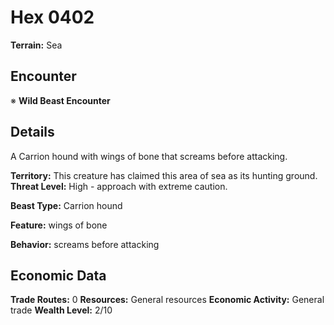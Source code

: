 # Hex 0402

**Terrain:** Sea

## Encounter
※ **Wild Beast Encounter**

## Details
A Carrion hound with wings of bone that screams before attacking.

**Territory:** This creature has claimed this area of sea as its hunting ground.
**Threat Level:** High - approach with extreme caution.

**Beast Type:** Carrion hound

**Feature:** wings of bone

**Behavior:** screams before attacking

## Economic Data
**Trade Routes:** 0
**Resources:** General resources
**Economic Activity:** General trade
**Wealth Level:** 2/10
